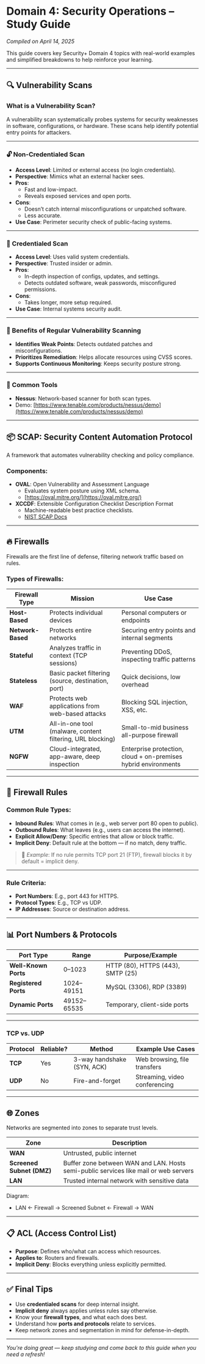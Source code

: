# Domain 4: Security Operations – Study Guide
*Compiled on April 14, 2025*

This guide covers key Security+ Domain 4 topics with real-world examples and simplified breakdowns to help reinforce your learning.

---

## 🔍 Vulnerability Scans

### What is a Vulnerability Scan?
A vulnerability scan systematically probes systems for security weaknesses in software, configurations, or hardware. These scans help identify potential entry points for attackers.

---

### 🔓 Non-Credentialed Scan

- **Access Level**: Limited or external access (no login credentials).
- **Perspective**: Mimics what an external hacker sees.
- **Pros**:
  - Fast and low-impact.
  - Reveals exposed services and open ports.
- **Cons**:
  - Doesn’t catch internal misconfigurations or unpatched software.
  - Less accurate.
- **Use Case**: Perimeter security check of public-facing systems.

---

### 🔐 Credentialed Scan

- **Access Level**: Uses valid system credentials.
- **Perspective**: Trusted insider or admin.
- **Pros**:
  - In-depth inspection of configs, updates, and settings.
  - Detects outdated software, weak passwords, misconfigured permissions.
- **Cons**:
  - Takes longer, more setup required.
- **Use Case**: Internal systems security audit.

---

### 🚨 Benefits of Regular Vulnerability Scanning

- **Identifies Weak Points**: Detects outdated patches and misconfigurations.
- **Prioritizes Remediation**: Helps allocate resources using CVSS scores.
- **Supports Continuous Monitoring**: Keeps security posture strong.

---

### 🔧 Common Tools

- **Nessus**: Network-based scanner for both scan types.
- Demo: [https://www.tenable.com/products/nessus/demo](https://www.tenable.com/products/nessus/demo)

---

## 📦 SCAP: Security Content Automation Protocol

A framework that automates vulnerability checking and policy compliance.

### Components:

- **OVAL**: Open Vulnerability and Assessment Language
  - Evaluates system posture using XML schema.
  - [https://oval.mitre.org/](https://oval.mitre.org/)
- **XCCDF**: Extensible Configuration Checklist Description Format
  - Machine-readable best practice checklists.
  - [NIST SCAP Docs](https://csrc.nist.gov/projects/security-content-automation-protocol/specifications/xccdf)

---

## 🔥 Firewalls

Firewalls are the first line of defense, filtering network traffic based on rules.

### Types of Firewalls:

| Firewall Type             | Mission                                                        | Use Case                                                                 |
|--------------------------|----------------------------------------------------------------|--------------------------------------------------------------------------|
| **Host-Based**           | Protects individual devices                                    | Personal computers or endpoints                                          |
| **Network-Based**        | Protects entire networks                                       | Securing entry points and internal segments                             |
| **Stateful**             | Analyzes traffic in context (TCP sessions)                     | Preventing DDoS, inspecting traffic patterns                             |
| **Stateless**            | Basic packet filtering (source, destination, port)             | Quick decisions, low overhead                                            |
| **WAF**                  | Protects web applications from web-based attacks               | Blocking SQL injection, XSS, etc.                                        |
| **UTM**                  | All-in-one tool (malware, content filtering, URL blocking)     | Small-to-mid business all-purpose firewall                              |
| **NGFW**                 | Cloud-integrated, app-aware, deep inspection                   | Enterprise protection, cloud + on-premises hybrid environments          |

---

## 🧱 Firewall Rules

### Common Rule Types:

- **Inbound Rules**: What comes in (e.g., web server port 80 open to public).
- **Outbound Rules**: What leaves (e.g., users can access the internet).
- **Explicit Allow/Deny**: Specific entries that allow or block traffic.
- **Implicit Deny**: Default rule at the bottom — if no match, deny traffic.

> 🔁 *Example*: If no rule permits TCP port 21 (FTP), firewall blocks it by default = implicit deny.

---

### Rule Criteria:

- **Port Numbers**: E.g., port 443 for HTTPS.
- **Protocol Types**: E.g., TCP vs UDP.
- **IP Addresses**: Source or destination address.

---

## 📊 Port Numbers & Protocols

| Port Type            | Range          | Purpose/Example                          |
|----------------------|----------------|-------------------------------------------|
| **Well-Known Ports** | 0–1023         | HTTP (80), HTTPS (443), SMTP (25)        |
| **Registered Ports** | 1024–49151     | MySQL (3306), RDP (3389)                 |
| **Dynamic Ports**    | 49152–65535    | Temporary, client-side ports             |

---

### TCP vs. UDP

| Protocol | Reliable? | Method                     | Example Use Cases               |
|----------|-----------|----------------------------|----------------------------------|
| **TCP**  | Yes       | 3-way handshake (SYN, ACK) | Web browsing, file transfers     |
| **UDP**  | No        | Fire-and-forget            | Streaming, video conferencing    |

---

## 🌐 Zones

Networks are segmented into zones to separate trust levels.

| Zone           | Description                                                                 |
|----------------|-----------------------------------------------------------------------------|
| **WAN**        | Untrusted, public internet                                                  |
| **Screened Subnet (DMZ)** | Buffer zone between WAN and LAN. Hosts semi-public services like mail or web servers |
| **LAN**        | Trusted internal network with sensitive data                                |

Diagram:
- LAN ← Firewall → Screened Subnet ← Firewall → WAN

---

## 📋 ACL (Access Control List)

- **Purpose**: Defines who/what can access which resources.
- **Applies to**: Routers and firewalls.
- **Implicit Deny**: Blocks everything unless explicitly permitted.

---

## ✅ Final Tips

- Use **credentialed scans** for deep internal insight.
- **Implicit deny** always applies unless rules say otherwise.
- Know your **firewall types**, and what each does best.
- Understand how **ports and protocols** relate to services.
- Keep network zones and segmentation in mind for defense-in-depth.

---

*You're doing great — keep studying and come back to this guide when you need a refresh!*
